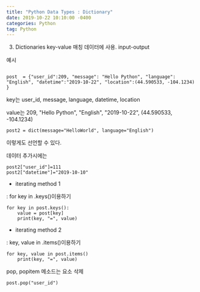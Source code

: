 ```yaml
---
title: "Python Data Types : Dictionary"
date: 2019-10-22 10:10:00 -0400
categories: Python
tag: Python 
---
```


3. Dictionaries
key-value 매칭 데이터에 사용. input-output

예시

```

post  = {"user_id":209, "message": "Hello Python", "language": "English", "datetime":"2019-10-22", "location":(44.590533, -104.1234) }

```

key는 user_id, message, language, datetime, location

value는 209, "Hello Python", "English", "2019-10-22", (44.590533, -104.1234)


```
post2 = dict(message="HelloWorld", language="English")
```

이렇게도 선언할 수 있다.

데이터 추가시에는

```
post2["user_id"]=111
post2["datetime"]="2019-10-10"

```

* iterating method 1

: for key in .keys()이용하기

```
for key in post.keys():
    value = post[key]
    print(key, "=", value)

```

* iterating method 2

: key, value in .items()이용하기

```
for key, value in post.items()
    print(key, "=", value)

```

pop, popitem 메소드는 요소 삭제

```
post.pop("user_id")
```

